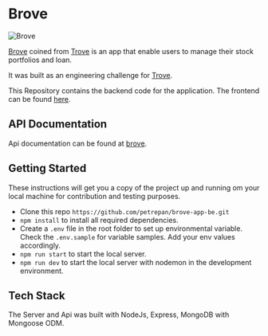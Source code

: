 # Brove

![Brove](https://res.cloudinary.com/petrepan/image/upload/v1622781776/brove_jrh8oi.png)

[Brove](https://brove.netlify.app) coined from [Trove](https://troveapp.co) is an app that enable users to manage their stock portfolios and loan. 

It was built as an engineering challenge for [Trove](https://troveapp.co). 

This Repository contains the backend code for the application. The frontend can be found [here](https://github.com/petrepan/brove-app-fe).

## API Documentation

Api documentation can be found at [brove](https://documenter.getpostman.com/view/12113312/TzY4eui4).

## Getting Started

These instructions will get you a copy of the project up and running om your local machine for contribution and testing purposes.

- Clone this repo `https://github.com/petrepan/brove-app-be.git`
- `npm install` to install all required dependencies.
- Create a `.env` file in the root folder to set up environmental variable. Check the `.env.sample` for variable samples. Add your env values accordingly.
- `npm run start` to start the local server.
- `npm run dev` to start the local server with nodemon in the development environment.

## Tech Stack

The Server and Api was built with NodeJs, Express, MongoDB with Mongoose ODM.